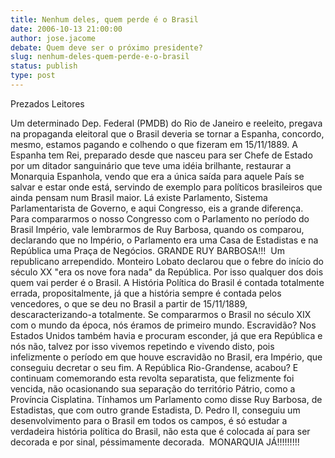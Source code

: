 ```yaml
---
title: Nenhum deles, quem perde é o Brasil
date: 2006-10-13 21:00:00
author: jose.jacome
debate: Quem deve ser o próximo presidente?
slug: nenhum-deles-quem-perde-e-o-brasil
status: publish 
type: post
---
```


Prezados Leitores


Um determinado Dep. Federal (PMDB) do Rio de Janeiro e reeleito, pregava na propaganda eleitoral que o Brasil deveria se tornar a Espanha, concordo, mesmo, estamos pagando e colhendo o que fizeram em 15/11/1889. A Espanha tem Rei, preparado desde que nasceu para ser Chefe de Estado por um ditador sanguinário que teve uma idéia brilhante, restaurar a Monarquia Espanhola, vendo que era a única saída para aquele País se salvar e estar onde está, servindo de exemplo para políticos brasileiros que ainda pensam num Brasil maior. Lá existe Parlamento, Sistema Parlamentarista de Governo, e aqui Congresso, eis a grande diferença. Para compararmos o nosso Congresso com o Parlamento no período do Brasil Império, vale lembrarmos de Ruy Barbosa, quando os comparou, declarando que no Império, o Parlamento era uma Casa de Estadistas e na República uma Praça de Negócios. GRANDE RUY BARBOSA!!!  Um republicano arrependido. Monteiro Lobato declarou que o febre do início do século XX "era os nove fora nada" da República. Por isso qualquer dos dois quem vai perder é o Brasil. A História Política do Brasil é contada totalmente errada, propositalmente, já que a história sempre é contada pelos vencedores, o que se deu no Brasil a partir de 15/11/1889, descaracterizando-a totalmente. Se compararmos o Brasil no século XIX  com o mundo da época, nós éramos de primeiro mundo. Escravidão? Nos Estados Unidos também havia e procuram esconder, já que era República e nós não, talvez por isso vivemos repetindo e vivendo disto, pois infelizmente o período em que houve escravidão no Brasil, era Império, que conseguiu decretar o seu fim. A República Rio-Grandense, acabou? E continuam comemorando esta revolta separatista, que felizmente foi vencida, não ocasionando sua separação do território Pátrio, como a Província Cisplatina. Tínhamos um Parlamento como disse Ruy Barbosa, de Estadistas, que com outro grande Estadista, D. Pedro II, conseguiu um desenvolvimento para o Brasil em todos os campos, é só estudar a verdadeira história política do Brasil, não esta que é colocada aí para ser decorada e por sinal, péssimamente decorada.  MONARQUIA JÁ!!!!!!!!! 


